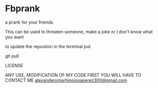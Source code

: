 # Fbprank
a prank for your friends 

This can be used to threaten someone, make a joke or I don't know what you want

to update the repositori in the terminal put 


git pull



LICENSE

ANY USE, MODIFICATION OF MY CODE FIRST YOU WILL HAVE TO CONTACT ME alexanderomarhinojosaperez300@gmail.com
